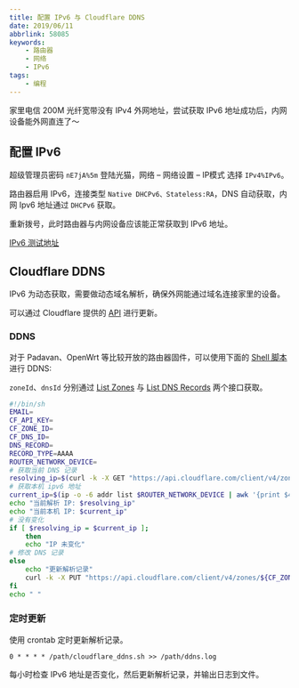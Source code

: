```yaml
---
title: 配置 IPv6 与 Cloudflare DDNS
date: 2019/06/11
abbrlink: 58085
keywords:
    - 路由器
    - 网络
    - IPv6
tags:
    - 编程
---
```


家里电信 200M 光纤宽带没有 IPv4 外网地址，尝试获取 IPv6 地址成功后，内网设备能外网直连了～

## 配置 IPv6
超级管理员密码 `nE7jA%5m` 登陆光猫，网络 – 网络设置 – IP模式 选择 `IPv4%IPv6`。

路由器启用 IPv6，连接类型 `Native DHCPv6、Stateless:RA`，DNS 自动获取，内网 Ipv6 地址通过 `DHCPv6` 获取。

重新拨号，此时路由器与内网设备应该能正常获取到 IPv6 地址。

[IPv6 测试地址](https://ipv6-test.com/)

## Cloudflare DDNS

IPv6 为动态获取，需要做动态域名解析，确保外网能通过域名连接家里的设备。

可以通过 Cloudflare 提供的 [API](https://api.cloudflare.com/#dns-records-for-a-zone-update-dns-record) 进行更新。

### DDNS

对于 Padavan、OpenWrt 等比较开放的路由器固件，可以使用下面的 [Shell 脚本](https://gist.github.com/waynegongcn/6349d420789bb70aaebc7ce7eb1daccf)进行 DDNS:

`zoneId`、`dnsId` 分别通过 [List Zones](https://api.cloudflare.com/#zone-list-zones) 与 [List DNS Records](https://api.cloudflare.com/#dns-records-for-a-zone-list-dns-records) 两个接口获取。

```bash
#!/bin/sh
EMAIL=
CF_API_KEY=
CF_ZONE_ID=
CF_DNS_ID=
DNS_RECORD=
RECORD_TYPE=AAAA
ROUTER_NETWORK_DEVICE=
# 获取当前 DNS 记录
resolving_ip=$(curl -k -X GET "https://api.cloudflare.com/client/v4/zones/${CF_ZONE_ID}/dns_records/${CF_DNS_ID}" -H "X-Auth-Email:${EMAIL}" -H "X-Auth-Key:${CF_API_KEY}" -H "Content-Type: application/json" | awk -F '"' '{print $18}')
# 获取本机 ipv6 地址
current_ip=$(ip -o -6 addr list $ROUTER_NETWORK_DEVICE | awk '{print $4}' | cut -d/ -f1 | head -n 1)
echo "当前解析 IP: $resolving_ip"
echo "当前本机 IP: $current_ip"
# 没有变化
if [ $resolving_ip = $current_ip ];
    then
    echo "IP 未变化"
# 修改 DNS 记录
else
    echo "更新解析记录"
    curl -k -X PUT "https://api.cloudflare.com/client/v4/zones/${CF_ZONE_ID}/dns_records/${CF_DNS_ID}" -H "X-Auth-Email:${EMAIL}" -H "X-Auth-Key:${CF_API_KEY}" -H "Content-Type: application/json" --data '{"type":"'$RECORD_TYPE'","name":"'$DNS_RECORD'","content":"'$current_ip'"}'
fi
echo " "
```

### 定时更新

使用 crontab 定时更新解析记录。

```
0 * * * * /path/cloudflare_ddns.sh >> /path/ddns.log
```

每小时检查 IPv6 地址是否变化，然后更新解析记录，并输出日志到文件。